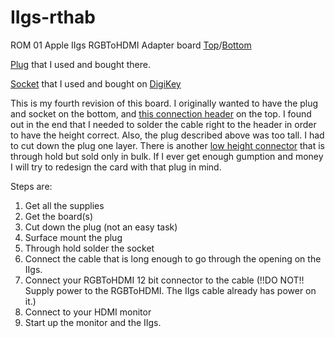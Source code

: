 # IIgs-rthab
ROM 01 Apple IIgs RGBToHDMI Adapter board [Top](pictures/Top%20of%20Board.jpeg)/[Bottom](pictures/Bottom%20of%20Board.jpeg)

[Plug](https://warwickts.com/4405/W9327-68-Way-PLCC-Plug) that I used and bought there.

[Socket](https://app.adam-tech.com/products/download/data_sheet/198229/plcc-68-at-data-sheet.pdf) that I used and bought on [DigiKey](https://www.digikey.com/en/products/detail/adam-tech/PLCC-68-AT/9833042)

This is my fourth revision of this board.  I originally wanted to have the plug and socket on the bottom, and [this connection header](https://www.digikey.com/en/products/detail/te-connectivity-amp-connectors/5103308-3/1114901) on the top.  I found out in the end that I needed to solder the cable right to the header in order to have the height correct.  Also, the plug described above was too tall.  I had to cut down the plug one layer.  There is another [low height connector](https://us.warwickts.com/4391/W9305-68-Way-PLCC-Plug) that is through hold but sold only in bulk.  If I ever get enough gumption and money I will try to redesign the card with that plug in mind.

Steps are:
1) Get all the supplies
2) Get the board(s)
3) Cut down the plug (not an easy task)
4) Surface mount the plug
5) Through hold solder the socket
6) Connect the cable that is long enough to go through the opening on the IIgs.
7) Connect your RGBToHDMI 12 bit connector to the cable (!!DO NOT!! Supply power to the RGBToHDMI.  The IIgs cable already has power on it.)
8) Connect to your HDMI monitor
9) Start up the monitor and the IIgs.

